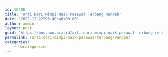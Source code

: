```yaml
---
id: 10406
title: 'Arti Dari Mimpi Naik Pesawat Terbang Rendah'
date: '2022-12-22T03:40:40+00:00'
author: admin
layout: post
guid: 'https://bos.awn.biz.id/arti-dari-mimpi-naik-pesawat-terbang-rendah/'
permalink: /arti-dari-mimpi-naik-pesawat-terbang-rendah/
categories:
    - Uncategorized
---
```


